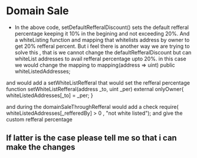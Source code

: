 # Domain Sale
- In the above code, setDefaultRefferalDiscount() sets the default refferal percentage keeping it 10% in the begining and not exceeding 20%. And a whiteListing function and mapping that whitelists address by owner to get 20% refferal percent.
But i feel there is another way we are trying to solve this , that is we cannot change the defaultRefferalDiscount but can whiteList addresses to avail refferal percentage upto 20%. 
in this case we would change the mapping to 
mapping(address => uint) public whiteListedAddresses;

and would add a setWhiteListRefferal that would set the refferal percentage
function setWhiteListRefferal(address _to, uint _per) external onlyOwner{
  whiteListedAddresses[_to] = _per;
 }
 
 and during the domainSaleThroughRefferal would add a check 
 require( whiteListedAddresses[_refferedBy] > 0 , "not white listed");
 and give the custom refferal percentage
 
 ## If latter is the case please tell me so that i can make the changes
